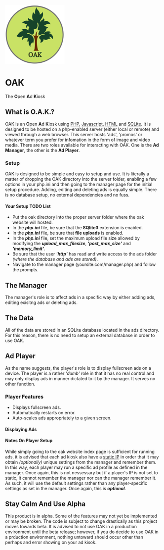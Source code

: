 ![OAK Icon](https://raw.githubusercontent.com/CentauriSoldier/OAK/main/oak/android-chrome-192x192.png?raw=true)

# OAK 

The **O**pen **A**d **K**iosk

## What is O.A.K.?

OAK is an **O**pen **A**d **K**iosk using [PHP](https://www.php.net/), [Javascript](https://www.javascript.com/), [HTML](https://html.com/) and [SQLite](https://sqlite.org/index.html). It is designed to be hosted on a php-enabled server (either local or remote) and viewed through a web browser. This server hosts 'ads', 'promos' or whatever term you prefer for infomation in the form of image and video media. There are two roles available for interacting with OAK. One is the **Ad Manager**, the other is the **Ad Player**.

### Setup

OAK is designed to be simple and easy to setup and use. It is literally a matter of dropping the OAK directory into the server folder, enabling a few options in your php.ini and then going to the manager page for the initial setup procedure. Adding, editing and deleting ads is equally simple. There is no database setup, no external dependencies and no fuss.

#### Your Setup TODO List

- Put the oak directory into the proper server folder where the oak website will hosted.
- In the ***php.ini*** file, be sure that the **SQlite3** extension is enabled.
- In the ***php.ini*** file, be sure that **file uploads** is enabled.
- In the ***php.ini*** file, set the maximum upload file size allowed by modifying the ***upload_max_filesize***, ***'post_max_size'*** and ***'memory_limit'***.
- Be sure that the user ***'http'*** has read and write access to the ads folder *(where the database and ads are stored)*.
- Navigate to the manager page (yoursite.com/manager.php) and follow the prompts.

## The Manager

The manager's role is to affect ads in a specific way by either adding ads, editing exisitng ads or deleting ads.

## The Data

All of the data are stored in an SQLite database located in the ads directory. For this reason, there is no need to setup an external database in order to use OAK.

## Ad Player

As the name suggests, the player's role is to display fullscreen ads on a device. The player is a rather *'dumb'* role in that it has no real control and may only display ads in manner dictated to it by the manager. It serves no other function.

### Player Features

- Displays fullscreen ads.
- Automatically restarts on error.
- Auto-scales ads appropriately to a given screen.

#### Displaying Ads


#### Notes On Player Setup

While simply going to the oak website index page is sufficient for running ads, it is advised that each ad kiosk also have a [static IP](https://www.lifewire.com/what-is-a-static-ip-address-2626012) in order that it may obtain *(optionally)* unique settings from the manager and remember them. In this way, each player may run a specific ad profile as defined in the manager. Once again, this is not nessessary but if a player's IP is not set to static, it cannot remember the manager nor can the manager remember it. As such, it will use the default settings rather than any player-specific settings as set in the manager. Once again, this is ***optional***.

## Stay Calm And Use Alpha

This product is in alpha. Some of the features may not yet be implemented or may be broken. The code is subject to change drastically as this project moves towards beta. It is advised to not use OAK in a production environment until the beta release; however, if you do decide to use OAK in a prduction environment, nothing untoward should occur other than perhaps and error showing on your ad kisok. 

